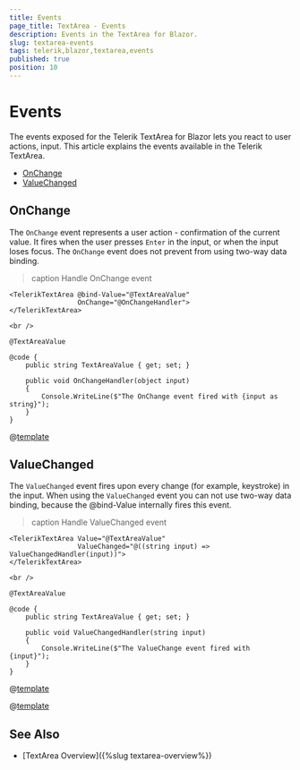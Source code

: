 ```yaml
---
title: Events
page_title: TextArea - Events
description: Events in the TextArea for Blazor.
slug: textarea-events
tags: telerik,blazor,textarea,events
published: true
position: 10
---
```


# Events

The events exposed for the Telerik TextArea for Blazor lets you react to user actions, input. This article explains the events available in the Telerik TextArea.

* [OnChange](#onchange)
* [ValueChanged](#valuechanged)

## OnChange

The `OnChange` event represents a user action - confirmation of the current value. It fires when the user presses `Enter` in the input, or when the input loses focus. The `OnChange` event does not prevent from using two-way data binding.

>caption Handle OnChange event

````CSHTML
<TelerikTextArea @bind-Value="@TextAreaValue"
                 OnChange="@OnChangeHandler">
</TelerikTextArea>

<br />

@TextAreaValue

@code {
    public string TextAreaValue { get; set; }

    public void OnChangeHandler(object input)
    {
        Console.WriteLine($"The OnChange event fired with {input as string}");
    }
}
````

@[template](/_contentTemplates/common/general-info.md#event-callback-can-be-async)

## ValueChanged

The `ValueChanged` event fires upon every change (for example, keystroke) in the input. When using the `ValueChanged` event you can not use two-way data binding, because the @bind-Value internally fires this event.

>caption Handle ValueChanged event

````CSHTML
<TelerikTextArea Value="@TextAreaValue"
                 ValueChanged="@((string input) => ValueChangedHandler(input))">
</TelerikTextArea>

<br />

@TextAreaValue

@code {
    public string TextAreaValue { get; set; }

    public void ValueChangedHandler(string input)
    {
        Console.WriteLine($"The ValueChange event fired with {input}");
    }
}
````

@[template](/_contentTemplates/common/general-info.md#event-callback-can-be-async)

@[template](/_contentTemplates/common/issues-and-warnings.md#valuechanged-lambda-required)

## See Also

* [TextArea Overview]({%slug textarea-overview%})
